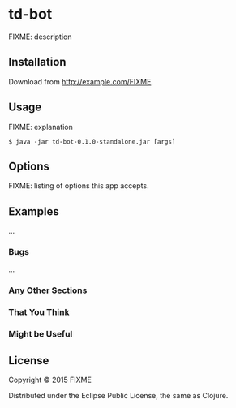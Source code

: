 # td-bot

FIXME: description

## Installation

Download from http://example.com/FIXME.

## Usage

FIXME: explanation

    $ java -jar td-bot-0.1.0-standalone.jar [args]

## Options

FIXME: listing of options this app accepts.

## Examples

...

### Bugs

...

### Any Other Sections
### That You Think
### Might be Useful

## License

Copyright © 2015 FIXME

Distributed under the Eclipse Public License, the same as Clojure.
